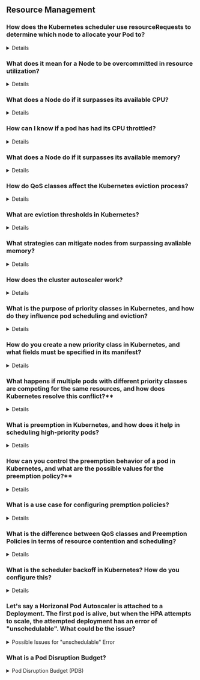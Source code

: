 ## Resource Management
### How does the Kubernetes scheduler use resourceRequests to determine which node to allocate your Pod to?

<details>
The Kubernetes scheduler uses `resourceRequests` to determine which node to allocate a Pod to by checking each node's available resources against the requests specified in the Pod's specification. `resourceRequests` are the minimum amount of CPU and memory that a Pod needs to run. The scheduler follows these steps:

1. **Filtering:** It first filters out nodes that do not have enough available resources (CPU and memory) to meet the Pod's `resourceRequests`.
2. **Scoring:** It then scores the remaining nodes based on various factors such as resource availability, node affinity, and taints/tolerations.
3. **Binding:** Finally, it selects the node with the highest score and binds the Pod to that node.
</details>

### What does it mean for a Node to be overcommitted in resource utilization?

<details>
A Node is overcommitted in resource utilization when the total amount of CPU or memory requested by all running Pods exceeds the actual physical capacity of the node. Kubernetes allows overcommitting resources because it assumes that not all Pods will use their requested resources simultaneously. Overcommitting can lead to better utilization of resources but also increases the risk of resource contention and performance degradation.
</details>

### What does a Node do if it surpasses its available CPU?

<details>
If a Node surpasses its available CPU, Kubernetes handles this by throttling the CPU usage of the Pods. The Linux kernel uses a scheduling algorithm to ensure fair distribution of CPU cycles among the containers. Pods that exceed their `cpu` limits specified in their resource requests are restricted, leading to reduced performance for those Pods, but preventing any one Pod from monopolizing the CPU resources.
</details>

### How can I know if a pod has had its CPU throttled?

<details>
You can determine if a node throttles a pod's CPU usage by checking the pod's CPU throttling metrics using tools like `kubectl` or monitoring solutions like Prometheus. Specifically, you can use:

1. **Kubectl Command:**
   ```bash
   kubectl top pod <pod-name> --namespace=<namespace>
   ```
   This command shows the current CPU usage of the pod. High CPU usage near the pod's limit indicates possible throttling.

2. **Prometheus Metrics:**
   Query the `container_cpu_cfs_throttled_seconds_total` metric, which shows the total time a pod's CPU usage has been throttled.

3. **Logs:**
   Inspect the node's kubelet logs for messages related to CPU throttling.

Monitoring these metrics and logs helps you identify if CPU throttling is occurring.
</details>

### What does a Node do if it surpasses its available memory?

<details>
If a Node surpasses its available memory, the consequences are more severe than CPU overcommitment. The operating system may start killing processes, including Kubernetes Pods, to free up memory. This is known as an Out Of Memory (OOM) condition. Kubernetes uses an eviction process to handle memory pressure, prioritizing which Pods to evict based on factors like QoS class, resource requests, and usage. Pods with lower priority (best-effort and burstable Pods) are more likely to be evicted than those with higher priority (guaranteed Pods).
</details>

### How do QoS classes affect the Kubernetes eviction process?

<details>
QoS (Quality of Service) classes affect Kubernetes eviction by determining the priority of pods during eviction when resources are constrained:

1. **Best-Effort:** Lowest priority; evicted first. Pods have no resource requests or limits.
2. **Burstable:** Medium priority; evicted second. Pods have resource requests but limits can be higher than requests.
3. **Guaranteed:** Highest priority; evicted last. Pods have equal resource requests and limits.

Pods with lower QoS classes are more likely to be evicted during resource shortages to free up resources for higher-priority pods.
</details>

### What are eviction thresholds in Kubernetes?

<details>
**Eviction Thresholds**: Kubernetes defines eviction thresholds that specify when to begin evicting pods. These thresholds can be configured and usually include soft and hard eviction thresholds.

- Soft Eviction Thresholds: These thresholds are less aggressive and provide a grace period before eviction actions are taken.
- Hard Eviction Thresholds: These thresholds trigger immediate eviction of pods without a grace period.

</details>

### What strategies can mitigate nodes from surpassing avaliable memory?

<details>

**Mitigation Strategies:** To prevent nodes from surpassing available memory, several strategies can be employed:
   - **Setting Appropriate Requests and Limits:** Ensuring that pods have appropriate resource requests and limits to match their actual usage.
   - **Resource Quotas and Limits:** Implementing resource quotas and limits at the namespace level to control overall resource consumption.
   - **Vertical Pod Autoscaling:** Using Vertical Pod Autoscaler to automatically adjust resource requests for pods based on their usage patterns.
   - **Cluster Autoscaling:** Adding more nodes to the cluster when overall resource usage exceeds a certain threshold.
</details>

### How does the cluster autoscaler work? 

<details>
The Cluster Autoscaler in Kubernetes works by dynamically adjusting the number of nodes in a cluster based on the resource demands of the workloads. Here’s a semi-succinct explanation:

#### Scaling Up

1. **Monitor Pending Pods:** The autoscaler continuously monitors the cluster for pods that cannot be scheduled due to insufficient resources.
2. **Add Nodes:** When it detects unschedulable pods, it calculates the required resources and requests the cloud provider (like Azure, AWS, or GCP) to add more nodes to the cluster.
3. **Schedule Pods:** Once the new nodes are available and ready, the pending pods are scheduled on these nodes.

#### Scaling Down

1. **Detect Idle Nodes:** The autoscaler identifies nodes that are underutilized or idle over a configurable period.
2. **Evict Pods:** It attempts to evict and reschedule the pods from these nodes onto other nodes with available capacity, respecting Pod Disruption Budgets to ensure service availability.
3. **Remove Nodes:** After the pods are safely evicted, the autoscaler requests the cloud provider to terminate the underutilized nodes, reducing the cluster size.

#### Configuration and Optimization

- **Thresholds and Limits:** You can configure minimum and maximum node counts and set thresholds for scaling actions.
- **Node Groups:** It can manage multiple node groups with different instance types and scaling policies, ensuring efficient resource allocation.

#### Integration with Other Kubernetes Components

- **Horizontal Pod Autoscaler (HPA):** Works alongside HPA, which scales the number of pod replicas based on metrics. The Cluster Autoscaler ensures there are enough nodes to accommodate the increased pod count.
- **Pod Disruption Budgets (PDBs):** Ensures that critical pods are not evicted in a way that would violate availability requirements.

#### Benefits

- **Cost Efficiency:** Optimizes resource usage and reduces costs by scaling down when resources are not needed.
- **Resource Availability:** Ensures that sufficient resources are available for workloads by scaling up when demand increases.

By automatically managing the number of nodes, the Cluster Autoscaler helps maintain a balance between resource availability and cost efficiency in a Kubernetes cluster.
</details>


### What is the purpose of priority classes in Kubernetes, and how do they influence pod scheduling and eviction?

<details>
Priority classes in Kubernetes are used to assign different levels of importance to pods. Higher priority pods are scheduled before lower priority pods and are less likely to be evicted during resource shortages. Priority classes ensure that critical workloads are given preference over less important ones, improving the overall reliability and efficiency of resource utilization in the cluster.

</details>

### How do you create a new priority class in Kubernetes, and what fields must be specified in its manifest?
<details>

To create a new priority class in Kubernetes, you define a `PriorityClass` resource in a YAML manifest. The key fields to specify are `metadata.name` (the name of the priority class), `value` (an integer representing the priority level), `globalDefault` (a boolean indicating if this should be the default priority class), and `description` (a brief explanation of the priority class). Here is an example manifest:
   ```yaml
   apiVersion: scheduling.k8s.io/v1
   kind: PriorityClass
   metadata:
      name: high-priority
   value: 1000
   globalDefault: false
   description: "This priority class is for high-priority workloads."
   ```

</details>

### What happens if multiple pods with different priority classes are competing for the same resources, and how does Kubernetes resolve this conflict?**

<details>
If multiple pods with different priority classes are competing for the same resources, Kubernetes resolves the conflict by giving preference to the pods with higher priority classes. The scheduler will attempt to place higher priority pods on nodes before considering lower priority pods. During resource shortages, higher priority pods are less likely to be evicted compared to lower priority pods. If necessary, Kubernetes will evict lower priority pods to free up resources for higher priority ones.
</details>

### What is preemption in Kubernetes, and how does it help in scheduling high-priority pods?

<details>
Preemption in Kubernetes is a mechanism that allows the scheduler to evict lower-priority pods to make room for higher-priority pods that cannot be scheduled due to resource constraints. When a high-priority pod cannot be scheduled, the scheduler looks for lower-priority pods that can be evicted to free up the necessary resources. This ensures that critical workloads with higher priority can run even when the cluster is under resource pressure.
</details>


### How can you control the preemption behavior of a pod in Kubernetes, and what are the possible values for the preemption policy?**
<details>

You can control the preemption behavior of a pod in Kubernetes by setting the `preemptionPolicy` field in the pod specification. The possible values for the `preemptionPolicy` are `PreemptLowerPriority` and `Never`. `PreemptLowerPriority` (the default) allows the pod to preempt lower-priority pods if needed, while `Never` prevents the pod from preempting any other pods, while still placing it higher in the queue. Here is an example of setting the `preemptionPolicy` in a pod manifest:
   ```yaml
   apiVersion: v1
   kind: Pod
   metadata:
      name: high-priority-pod
   spec:
      priorityClassName: high-priority
      preemptionPolicy: Never
      containers:
      - name: my-container
      image: my-image
   ```

</details>

### What is a use case for configuring premption policies?

<details>
An example use case is for data science workloads. A user may submit a job that they want to be prioritized above other workloads, but do not wish to discard existing work by preempting running pods. The high priority job with preemptionPolicy: Never will be scheduled ahead of other queued pods, as soon as sufficient cluster resources "naturally" become free.

</details>

### What is the difference between QoS classes and Preemption Policies in terms of resource contention and scheduling? 

<details>

#### Pod Scheduling and Eviction:
- **QoS Classes**: During resource contention, Kubernetes prefers evicting lower QoS class pods (Best-Effort first, then Burstable, and Guaranteed last) to free up resources.
- **Preemption Policy**: High-priority pods with preemptionPolicy set to PreemptLowerPriority can evict lower-priority pods to get scheduled. Pods with Never cannot preempt any other pods, regardless of their QoS class.

#### Resource Allocation:
- **QoS Classes**: Affect how resources are allocated and reserved for pods. Guaranteed pods are given full resource reservations, ensuring they are less likely to be evicted.
- **Preemption Policy**: Influences the ability of a pod to claim resources by evicting other pods, which can be particularly relevant when Guaranteed pods with high priority need to be scheduled.

#### Example Scenario
- A high-priority Guaranteed pod with PreemptLowerPriority can evict Burstable or Best-Effort pods to get scheduled.
- A Burstable pod with Never preemption policy will not preempt any other pods, even if there are lower-priority or Best-Effort pods running.

</details>

### What is the scheduler backoff in Kubernetes? How do you configure this?

<details>

Scheduler backoff in Kubernetes is a mechanism that temporarily prevents the scheduler from repeatedly trying to schedule a pod that cannot be placed due to resource constraints or other issues. This helps reduce unnecessary load on the scheduler.

The scheduler backoff goes through an exponential increase:s The backoff period doubles with each failed attempt to schedule the pod, up to a maximum limit. This exponential backoff helps to reduce the load on the scheduler and the API server.

#### How to Configure Scheduler Backoff

You can configure scheduler backoff parameters in the Kubernetes scheduler configuration file. The key parameters are:

1. **podInitialBackoffSeconds:** The initial backoff duration in seconds.
2. **podMaxBackoffSeconds:** The maximum backoff duration in seconds.

#### Example Configuration

Here’s an example of how to configure these parameters in a scheduler configuration file:

```yaml
apiVersion: kubescheduler.config.k8s.io/v1
kind: KubeSchedulerConfiguration
profiles:
  - schedulerName: default-scheduler
    backoff:
      podInitialBackoffSeconds: 1
      podMaxBackoffSeconds: 10
```

In this example, the scheduler will start with a 1-second backoff and can increase the backoff duration up to a maximum of 10 seconds for unschedulable pods.
</details>

### Let's say a Horizonal Pod Autoscaler is attached to a Deployment. The first pod is alive, but when the HPA attempts to scale, the attempted deployment has an error of "unschedulable". What could be the issue?

<details>
<summary>Possible Issues for "unschedulable" Error</summary>

#### Insufficient Node Resources
- **CPU or Memory:** The cluster may not have enough available CPU or memory resources to schedule additional pods.
- **Node Capacity:** Nodes might be at full capacity, preventing new pods from being scheduled.

#### Resource Quotas
- **Namespace Quotas:** The namespace might have a Resource Quota that limits the total number of pods or the amount of CPU/memory that can be used, preventing the deployment of new pods.

#### LimitRanges
- **Resource Requests/Limits:** The pod’s resource requests or limits may not comply with the LimitRange defined in the namespace, causing the scheduler to fail to place the pod.

#### Pod Disruption Budgets (PDBs)
- **Disruption Limits:** A Pod Disruption Budget might be preventing new pods from being scheduled due to constraints on the allowed disruptions.

#### Node Affinity/Anti-Affinity
- **Affinity Rules:** The deployment might have affinity or anti-affinity rules that cannot be satisfied with the current cluster nodes.
- **Taints and Tolerations:** Nodes may have taints that the new pods do not tolerate, preventing them from being scheduled.

#### Insufficient Permissions
- **Service Account:** The service account used by the deployment might not have the necessary permissions to create new pods or interact with the required resources.

#### Cluster Autoscaler
- **Autoscaler Configuration:** If the cluster uses a Cluster Autoscaler, it might not be scaling up quickly enough to accommodate the new pods, or it might have reached its maximum limit.

#### Pending Node Issues
- **Node Not Ready:** Some nodes might be in a NotReady state due to underlying issues, reducing the available capacity for new pods.

#### Storage Constraints
- **Persistent Volumes:** If the deployment uses Persistent Volumes, there may not be enough available storage or the required storage class may not be available.

</details>

### What is a Pod Disruption Budget? 


<details>
<summary>Pod Disruption Budget (PDB)</summary>

#### Definition
A Pod Disruption Budget (PDB) is a Kubernetes resource that specifies the minimum number or percentage of replicas of a pod that must remain available during voluntary disruptions.

#### Purpose
PDBs ensure high availability and reliability of applications by controlling the impact of disruptions such as node maintenance, upgrades, or scaling operations.

#### Key Fields
- **minAvailable:** Specifies the minimum number of pods that must be available.
- **maxUnavailable:** Specifies the maximum number of pods that can be unavailable.

#### Example
```yaml
apiVersion: policy/v1
kind: PodDisruptionBudget
metadata:
  name: example-pdb
  namespace: my-namespace
spec:
  minAvailable: 2
  selector:
    matchLabels:
      app: my-app
```
This PDB ensures that at least 2 pods with the label `app: my-app` remain available during disruptions.

</details>